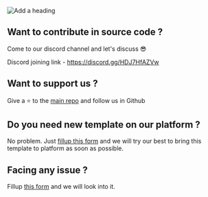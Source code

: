 ![Add a heading](https://user-images.githubusercontent.com/57363826/216523653-b74299cf-8dcb-4124-a31a-eccfdd060f21.png)

## Want to contribute in source code ?
Come to our discord channel and let's discuss 😎

Discord joining link - https://discord.gg/HDJ7HfAZVw

## Want to support us ?
Give a ⭐ to the [main repo](https://github.com/Portio-in/portal) and follow us in Github


## Do you need new template on our platform ?
No problem. Just [fillup this form](https://docs.google.com/forms/d/e/1FAIpQLSc0y0HlMgu9X_ujlaiNC0TdFHg_EeNDsQhJ-SD0zUR4kLNGOw/viewform?usp=sf_link) and we will try our best to bring this template to platform as soon as possible.

## Facing any issue ?
Fillup [this form](https://docs.google.com/forms/d/e/1FAIpQLSc9FJ3hOlRYLMwB9_VB2fZR2ydd57Ea8EadNF3FvILzNOaRCg/viewform?usp=sf_link) and we will look into it. 

